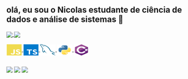 ## olá, eu sou o Nicolas estudante de ciência de dados e análise de sistemas 🦈

<div>
<a href="https://github.com/prkzio">
<img align="center" height="180em" src="https://github-readme-stats.vercel.app/api?username=prkzio&show_icons=true&theme=react&include_all_commits=true&layout=compact&count_private=true">
<img align="center" height="180em" src="https://github-readme-stats.vercel.app/api/top-langs/?username=prkzio&layout=compact&card_width=16&theme=react"> 
</div>

<div style="display: inline_block"><br>
<img align="center" alt="Nicolas-Js" height="30" width="40" src="https://raw.githubusercontent.com/devicons/devicon/master/icons/javascript/javascript-plain.svg">
<img align="center" alt="Nicolas-Ts" height="30" width="40" src="https://raw.githubusercontent.com/devicons/devicon/master/icons/typescript/typescript-plain.svg">
<img align="center" alt="Rafa-SQL" height="30" width="40" src="https://raw.githubusercontent.com/devicons/devicon/master/icons/mysql/mysql-original.svg">
<img align="center" alt="Nicolas-Python" height="30" width="40" src="https://raw.githubusercontent.com/devicons/devicon/master/icons/python/python-original.svg">
<img align="center" alt="Nicolas-Csharp" height="30" width="40" src="https://raw.githubusercontent.com/devicons/devicon/master/icons/csharp/csharp-original.svg">
</div>

##

<div>
<a href="https://x.com/ssweetina" target="_blank"><img src="https://img.shields.io/badge/Twitter-1DA1F2?style=for-the-badge&logo=x&logoColor=white" target="_blank"></a> 
<a href = "mailto:nicolasdelucca.work@gmail.com"><img src="https://img.shields.io/badge/-Gmail-%23333?style=for-the-badge&logo=gmail&logoColor=white" target="_blank"></a>
<a href="https://www.linkedin.com/in/nicolas-de-lucca" target="_blank"><img src="https://img.shields.io/badge/-LinkedIn-%230077B5?style=for-the-badge&logo=linkedin&logoColor=white" target="_blank"></a> 
</div>

